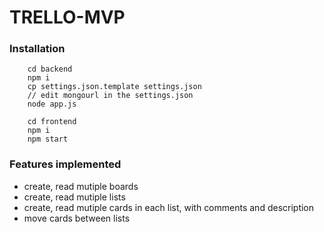 # TRELLO-MVP

### Installation

        cd backend
        npm i
        cp settings.json.template settings.json
        // edit mongourl in the settings.json
        node app.js

        cd frontend
        npm i
        npm start

### Features implemented

- create, read mutiple boards
- create, read mutiple lists
- create, read mutiple cards in each list, with comments and description
- move cards between lists
